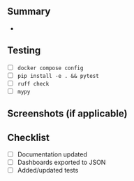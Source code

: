## Summary
- 

## Testing
- [ ] `docker compose config`
- [ ] `pip install -e . && pytest`
- [ ] `ruff check`
- [ ] `mypy`

## Screenshots (if applicable)

## Checklist
- [ ] Documentation updated
- [ ] Dashboards exported to JSON
- [ ] Added/updated tests
